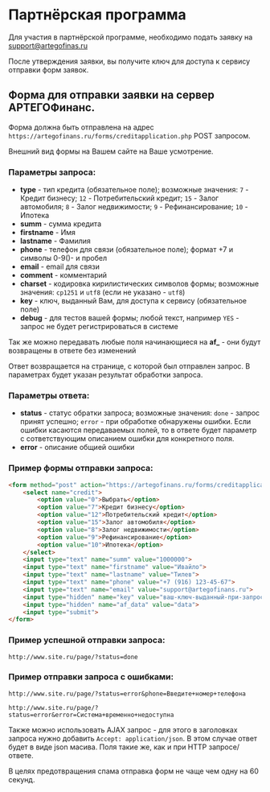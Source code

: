 # Партнёрская программа

Для участия в партнёрской программе, необходимо подать заявку на support@artegofinas.ru

После утверждения заявки, вы получите ключ для доступа к сервису отправки форм заявок.

## Форма для отправки заявки на сервер АРТЕГОФинанс.

Форма должна быть отправлена на адрес `https://artegofinans.ru/forms/creditapplication.php` POST запросом.

Внешний вид формы на Вашем сайте на Ваше усмотрение.

### Параметры запроса:

- **type** - тип кредита (обязательное поле); возможные значения: `7` - Кредит бизнесу; `12` - Потребительский кредит; `15` - Залог автомобиля; `8` - Залог недвижимости; `9` - Рефинансирование; `10` - Ипотека
- **summ** - сумма кредита
- **firstname** - Имя
- **lastname** - Фамилия
- **phone** - телефон для связи (обязательное поле); формат +7 и символы 0-9()- и пробел
- **email** - email для связи
- **comment** - комментарий
- **charset** - кодировка кирилистических символов формы; возможные значения: `cp1251` и `utf8` (если не указано - `utf8`)
- **key** - ключ, выданный Вам, для доступа к сервису (обязательное поле)
- **debug** - для тестов вашей формы; любой текст, например `YES` - запрос не будет регистрироваться в системе

Так же можно передавать любые поля начинающиеся на **af_** - они будут возвращены в ответе без изменений

Ответ возвращается на странице, с которой был отправлен запрос. В параметрах будет указан результат обработки запроса.

### Параметры ответа:

- **status** - статус обратки запроса; возможные значения: `done` - запрос принят успешно; `error` - при обработке обнаружены ошибки. Если ошибки касаются передаваемых полей, то в ответе будет параметр с сответствующим описанием ошибки для конкретного поля. 
- **error** - описание общией ошибки

### Пример формы отправки запроса:

```html
<form method="post" action="https://artegofinans.ru/forms/creditapplication.php">
	<select name="credit">
		<option value="0">Выбрать</option>
		<option value="7">Кредит бизнесу</option>
		<option value="12">Потребительский кредит</option>
		<option value="15">Залог автомобиля</option>
		<option value="8">Залог недвижимости</option>
		<option value="9">Рефинансирование</option>
		<option value="10">Ипотека</option>
	</select>
	<input type="text" name="summ" value="1000000">
	<input type="text" name="firstname" value="Ивайло">
	<input type="text" name="lastname" value="Тилев">
	<input type="text" name="phone" value="+7 (916) 123-45-67">
	<input type="text" name="email" value="support@artegofinans.ru">
	<input type="hidden" name="key" value="ваш-ключ-выданный-при-запросе">
	<input type="hidden" name="af_data" value="data">
	<input type="submit">
</form>
```

### Пример успешной отправки запроса:

`http://www.site.ru/page/?status=done`

### Пример отправки запроса с ошибками:

`http://www.site.ru/page/?status=error&phone=Введите+номер+телефона`

`http://www.site.ru/page/?status=error&error=Система+временно+недоступна`

Также можно использовать AJAX запрос - для этого в заголовках запроса нужно добавить `Accept: application/json`. В этом случае ответ будет в виде json масива. Поля такие же, как и при HTTP запросе/ответе.

В целях предотвращения спама отправка форм не чаще чем одну на 60 секунд.

